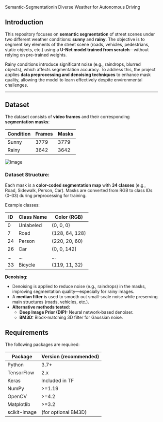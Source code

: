 Semantic-Segmentationin Diverse Weather for Autonomous Driving

##  Introduction

This repository focuses on **semantic segmentation** of street scenes under two different weather conditions: **sunny** and **rainy**. The objective is to segment key elements of the street scene (roads, vehicles, pedestrians, static objects, etc.) using a **U-Net model trained from scratch**—without relying on pre-trained weights.

Rainy conditions introduce significant noise (e.g., raindrops, blurred objects), which affects segmentation accuracy. To address this, the project applies **data preprocessing and denoising techniques** to enhance mask quality, allowing the model to learn effectively despite environmental challenges.

---

## Dataset

The dataset consists of **video frames** and their corresponding **segmentation masks**:

| Condition | Frames | Masks |
|-----------|--------|--------|
| Sunny     | 3779   | 3779   |
| Rainy     | 3642   | 3642   |

![Image](https://github.com/user-attachments/assets/4612be83-f114-405b-9e3a-55a0859fa973)

### Dataset Structure:
Each mask is a **color-coded segmentation map** with **34 classes** (e.g., Road, Sidewalk, Person, Car). Masks are converted from RGB to class IDs (0–33) during preprocessing for training.

Example classes:

| ID  | Class Name       | Color (RGB)        |
|-----|------------------|--------------------|
| 0   | Unlabeled        | (0, 0, 0)          |
| 7   | Road             | (128, 64, 128)     |
| 24  | Person           | (220, 20, 60)      |
| 26  | Car              | (0, 0, 142)        |
| ... | ...              | ...                |
| 33  | Bicycle          | (119, 11, 32)      |


 **Denoising:**
   - Denoising is applied to reduce noise (e.g., raindrops) in the masks, improving segmentation quality—especially for rainy images.
   - A **median filter** is used to smooth out small-scale noise while preserving main structures (roads, vehicles, etc.).
   - **Alternative methods tested:**
     - **Deep Image Prior (DIP):** Neural network-based denoiser.
     - **BM3D:** Block-matching 3D filter for Gaussian noise.  

## Requirements

The following packages are required:

| Package       | Version (recommended) |
|---------------|-----------------------|
| Python        | 3.7+                  |
| TensorFlow    | 2.x                   |
| Keras         | Included in TF        |
| NumPy         | >=1.19                |
| OpenCV        | >=4.2                 |
| Matplotlib    | >=3.2                 |
| scikit-image  | (for optional BM3D)   |
